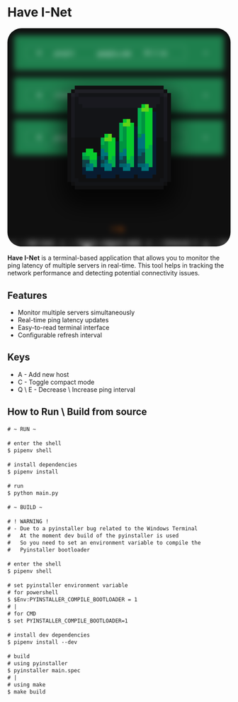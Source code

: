 # Have I-Net

<img src="examples/preview.png" style="border-radius: 32px"> 

**Have I-Net** is a terminal-based application that allows
you to monitor the ping latency of multiple servers in real-time.
This tool helps in tracking the network performance and
detecting potential connectivity issues.


## Features
* Monitor multiple servers simultaneously
* Real-time ping latency updates
* Easy-to-read terminal interface
* Configurable refresh interval


## Keys
* A - Add new host
* C - Toggle compact mode
* Q \ E - Decrease \ Increase ping interval


## How to Run \ Build from source
```shell
# ~ RUN ~

# enter the shell
$ pipenv shell

# install dependencies
$ pipenv install

# run
$ python main.py

# ~ BUILD ~

# ! WARNING !
# - Due to a pyinstaller bug related to the Windows Terminal
#   At the moment dev build of the pyinstaller is used
#   So you need to set an environment variable to compile the
#   Pyinstaller bootloader

# enter the shell
$ pipenv shell

# set pyinstaller environment variable
# for powershell
$ $Env:PYINSTALLER_COMPILE_BOOTLOADER = 1
# |
# for CMD
$ set PYINSTALLER_COMPILE_BOOTLOADER=1

# install dev dependencies
$ pipenv install --dev

# build
# using pyinstaller
$ pyinstaller main.spec
# |
# using make
$ make build

```
